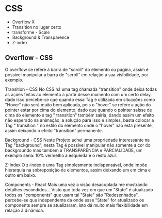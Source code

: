 # CSS
- Overflow X
- Transition no lugar certo
- transforme - Scale
- Background & Transparence
- Z-index

## Overflow - CSS
O overflow se refere á barra de "scroll" do elemento ou página, assim é possível manipular a barra de "scroll" em relação a sua visibilidade, por exemplo.

Transition - CSS
No CSS há uma tag chamada "transition" onde deixa todas as ações feitas ao elemento a partir desse momento com um certo delay. dado isso percebe-se que quando essa Tag é utilizada em situações como "Hover" não será muito bem aplicada, pois o "hover" se refere a ação do pointer estar por cima do elemento, dado que quando o pointer saísse de cima do elemento a tag " transition" também sairia, dando assim um efeito não esperado na animação, a solução para isso é simples, basta colocar a Tag " transition " no estilo do elemento onde o "hover" não esta presente, assim deixando o efeito "transition" permanente.

Background - CSS
Neste Projeto achei uma propriedade interessante na Tag "background", nesta Tag é possível manipular não somente a cor do backgroundo mas também a TRANSPARÊNCIA e PARCIALIDADE, um exemplo seria: 10% vermelho a esquerda e o resto azul.

Z-Index
O z-index é uma Tag simplesmente indispensável, onde impõe hierarquia na sobreposição de elementos, assim deixando um em cima e outro em baixo.

Components - React
Mais uma vez a visão desacoplada me mostrando detalhes escondidos... Visto que toda vez em que um "State" é atualizado todos os "components" que usam tal "State" são "Redesenhados", percebe-se que independente da onde esse "State" for atualizado os components sempre se atualizaram, isto dá muito mais flexibilidade em relação á dinâmica.
